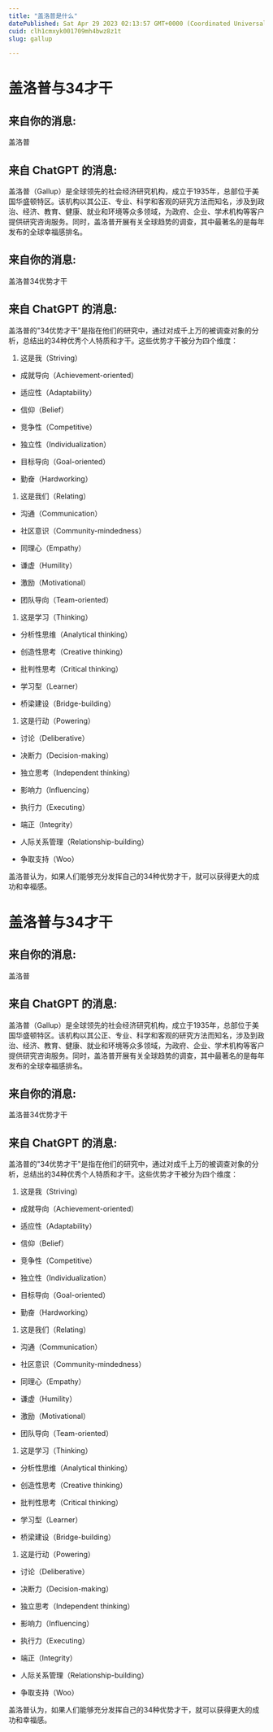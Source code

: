 ```yaml
---
title: "盖洛普是什么"
datePublished: Sat Apr 29 2023 02:13:57 GMT+0000 (Coordinated Universal Time)
cuid: clh1cmxyk001709mh4bwz8z1t
slug: gallup

---
```


# 盖洛普与34才干

## 来自你的消息:

盖洛普

## 来自 ChatGPT 的消息:

盖洛普（Gallup）是全球领先的社会经济研究机构，成立于1935年，总部位于美国华盛顿特区。该机构以其公正、专业、科学和客观的研究方法而知名，涉及到政治、经济、教育、健康、就业和环境等众多领域，为政府、企业、学术机构等客户提供研究咨询服务。同时，盖洛普开展有关全球趋势的调查，其中最著名的是每年发布的全球幸福感排名。

## 来自你的消息:

盖洛普34优势才干

## 来自 ChatGPT 的消息:

盖洛普的"34优势才干"是指在他们的研究中，通过对成千上万的被调查对象的分析，总结出的34种优秀个人特质和才干。这些优势才干被分为四个维度：

1. 这是我（Striving）
    

* 成就导向（Achievement-oriented）
    
* 适应性（Adaptability）
    
* 信仰（Belief）
    
* 竞争性（Competitive）
    
* 独立性（Individualization）
    
* 目标导向（Goal-oriented）
    
* 勤奋（Hardworking）
    

1. 这是我们（Relating）
    

* 沟通（Communication）
    
* 社区意识（Community-mindedness）
    
* 同理心（Empathy）
    
* 谦虚（Humility）
    
* 激励（Motivational）
    
* 团队导向（Team-oriented）
    

1. 这是学习（Thinking）
    

* 分析性思维（Analytical thinking）
    
* 创造性思考（Creative thinking）
    
* 批判性思考（Critical thinking）
    
* 学习型（Learner）
    
* 桥梁建设（Bridge-building）
    

1. 这是行动（Powering）
    

* 讨论（Deliberative）
    
* 决断力（Decision-making）
    
* 独立思考（Independent thinking）
    
* 影响力（Influencing）
    
* 执行力（Executing）
    
* 端正（Integrity）
    
* 人际关系管理（Relationship-building）
    
* 争取支持（Woo）
    

盖洛普认为，如果人们能够充分发挥自己的34种优势才干，就可以获得更大的成功和幸福感。

# 盖洛普与34才干

## 来自你的消息:

盖洛普

## 来自 ChatGPT 的消息:

盖洛普（Gallup）是全球领先的社会经济研究机构，成立于1935年，总部位于美国华盛顿特区。该机构以其公正、专业、科学和客观的研究方法而知名，涉及到政治、经济、教育、健康、就业和环境等众多领域，为政府、企业、学术机构等客户提供研究咨询服务。同时，盖洛普开展有关全球趋势的调查，其中最著名的是每年发布的全球幸福感排名。

## 来自你的消息:

盖洛普34优势才干

## 来自 ChatGPT 的消息:

盖洛普的"34优势才干"是指在他们的研究中，通过对成千上万的被调查对象的分析，总结出的34种优秀个人特质和才干。这些优势才干被分为四个维度：

1. 这是我（Striving）
    

* 成就导向（Achievement-oriented）
    
* 适应性（Adaptability）
    
* 信仰（Belief）
    
* 竞争性（Competitive）
    
* 独立性（Individualization）
    
* 目标导向（Goal-oriented）
    
* 勤奋（Hardworking）
    

1. 这是我们（Relating）
    

* 沟通（Communication）
    
* 社区意识（Community-mindedness）
    
* 同理心（Empathy）
    
* 谦虚（Humility）
    
* 激励（Motivational）
    
* 团队导向（Team-oriented）
    

1. 这是学习（Thinking）
    

* 分析性思维（Analytical thinking）
    
* 创造性思考（Creative thinking）
    
* 批判性思考（Critical thinking）
    
* 学习型（Learner）
    
* 桥梁建设（Bridge-building）
    

1. 这是行动（Powering）
    

* 讨论（Deliberative）
    
* 决断力（Decision-making）
    
* 独立思考（Independent thinking）
    
* 影响力（Influencing）
    
* 执行力（Executing）
    
* 端正（Integrity）
    
* 人际关系管理（Relationship-building）
    
* 争取支持（Woo）
    

盖洛普认为，如果人们能够充分发挥自己的34种优势才干，就可以获得更大的成功和幸福感。